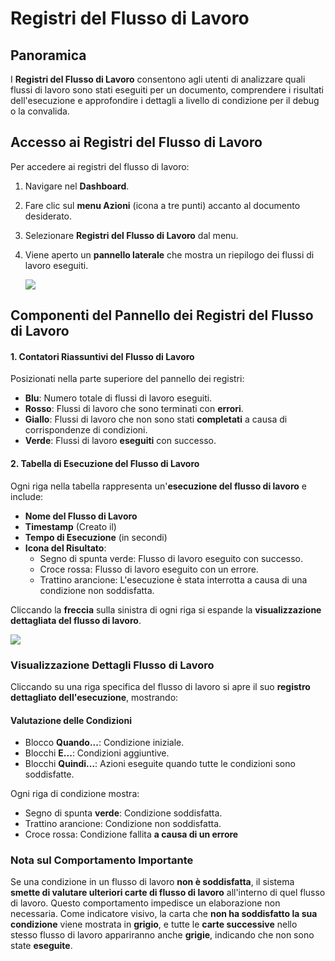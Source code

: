 # Registri del Flusso di Lavoro

## **Panoramica**

I **Registri del Flusso di Lavoro** consentono agli utenti di analizzare quali flussi di lavoro sono stati eseguiti per un documento, comprendere i risultati dell'esecuzione e approfondire i dettagli a livello di condizione per il debug o la convalida.

## **Accesso ai Registri del Flusso di Lavoro**

Per accedere ai registri del flusso di lavoro:

1. Navigare nel **Dashboard**.
2. Fare clic sul **menu Azioni** (icona a tre punti) accanto al documento desiderato.
3. Selezionare **Registri del Flusso di Lavoro** dal menu.
4.  Viene aperto un **pannello laterale** che mostra un riepilogo dei flussi di lavoro eseguiti.

    ![](https://docs.docbits.com/~gitbook/image?url=https%3A%2F%2F578966019-files.gitbook.io%2F%7E%2Ffiles%2Fv0%2Fb%2Fgitbook-x-prod.appspot.com%2Fo%2Fspaces%252FT2n2w4uDCJvv7CJ5zrdk%252Fuploads%252FAlgg3jnSVRVyuYxy4tAp%252Fimage.png%3Falt%3Dmedia%26token%3D4e8fcd63-6113-47eb-95a4-95a7821dc9b9\&width=768\&dpr=4\&quality=100\&sign=9e6ba9f5\&sv=2)

## **Componenti del Pannello dei Registri del Flusso di Lavoro**

#### **1. Contatori Riassuntivi del Flusso di Lavoro**

Posizionati nella parte superiore del pannello dei registri:

* **Blu**: Numero totale di flussi di lavoro eseguiti.
* **Rosso**: Flussi di lavoro che sono terminati con **errori**.
* **Giallo**: Flussi di lavoro che non sono stati **completati** a causa di corrispondenze di condizioni.
* **Verde**: Flussi di lavoro **eseguiti** con successo.

#### **2. Tabella di Esecuzione del Flusso di Lavoro**

Ogni riga nella tabella rappresenta un'**esecuzione del flusso di lavoro** e include:

* **Nome del Flusso di Lavoro**
* **Timestamp** (Creato il)
* **Tempo di Esecuzione** (in secondi)
* **Icona del Risultato**:
  * Segno di spunta verde: Flusso di lavoro eseguito con successo.
  * Croce rossa: Flusso di lavoro eseguito con un errore.
  * Trattino arancione: L'esecuzione è stata interrotta a causa di una condizione non soddisfatta.

Cliccando la **freccia** sulla sinistra di ogni riga si espande la **visualizzazione dettagliata del flusso di lavoro**.

![](https://docs.docbits.com/~gitbook/image?url=https%3A%2F%2F578966019-files.gitbook.io%2F%7E%2Ffiles%2Fv0%2Fb%2Fgitbook-x-prod.appspot.com%2Fo%2Fspaces%252FT2n2w4uDCJvv7CJ5zrdk%252Fuploads%252FsauGR47dbpPRomGUugst%252Fimage.png%3Falt%3Dmedia%26token%3D00d6d92f-1512-4de0-97ea-012b1d194dee\&width=768\&dpr=4\&quality=100\&sign=a6c5b7c5\&sv=2)

### **Visualizzazione Dettagli Flusso di Lavoro**

Cliccando su una riga specifica del flusso di lavoro si apre il suo **registro dettagliato dell'esecuzione**, mostrando:

#### **Valutazione delle Condizioni**

* Blocco **Quando...**: Condizione iniziale.
* Blocchi **E...**: Condizioni aggiuntive.
* Blocchi **Quindi...**: Azioni eseguite quando tutte le condizioni sono soddisfatte.

Ogni riga di condizione mostra:

* Segno di spunta **verde**: Condizione soddisfatta.
* Trattino arancione: Condizione non soddisfatta.
* Croce rossa: Condizione fallita **a causa di un errore**

### **Nota sul Comportamento Importante**

Se una condizione in un flusso di lavoro **non è soddisfatta**, il sistema **smette di valutare ulteriori carte di flusso di lavoro** all'interno di quel flusso di lavoro. Questo comportamento impedisce un elaborazione non necessaria. Come indicatore visivo, la carta che **non ha soddisfatto la sua condizione** viene mostrata in **grigio**, e tutte le **carte successive** nello stesso flusso di lavoro appariranno anche **grigie**, indicando che non sono state **eseguite**.
